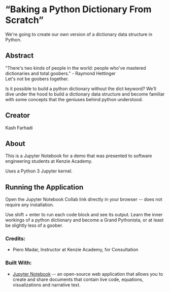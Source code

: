 # “Baking a Python Dictionary From Scratch”

We're going to create our own version of a dictionary data structure in Python.
 

 ## Abstract

"There's two kinds of people in the world: people who've mastered dictionaries and total goobers." - Raymond Hettinger <br>
Let's not be goobers together.

Is it possible to build a python dictionary without the dict keyword? We’ll dive under the hood to build a dictionary data structure and become familiar with some concepts that the geniuses behind python understood.


## Creator
Kash Farhadi


## About

This is a Jupyter Notebook for a demo that was presented to software engineering students at Kenzie Academy.


Uses a Python 3 Jupyter kernel.

## Running the Application

Open the Jupyter Notebook Collab link directly in your browser -- does not require any installation. 


Use shift + enter to run each code block and see its output. Learn the inner workings of a python dictionary and become a Grand Pythonista, or at least be slightly less of a goober.



### Credits:
- Piero Madar, Instructor at Kenzie Academy, for Consultation


### Built With:

- [Jupyter Notebook](https://jupyter.org/) --  an open-source web application that allows you to create and share documents that contain live code, equations, visualizations and narrative text.

